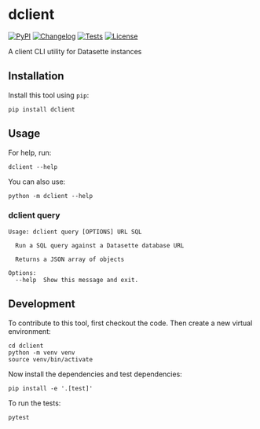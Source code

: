 # dclient

[![PyPI](https://img.shields.io/pypi/v/dclient.svg)](https://pypi.org/project/dclient/)
[![Changelog](https://img.shields.io/github/v/release/simonw/dclient?include_prereleases&label=changelog)](https://github.com/simonw/dclient/releases)
[![Tests](https://github.com/simonw/dclient/workflows/Test/badge.svg)](https://github.com/simonw/dclient/actions?query=workflow%3ATest)
[![License](https://img.shields.io/badge/license-Apache%202.0-blue.svg)](https://github.com/simonw/dclient/blob/master/LICENSE)

A client CLI utility for Datasette instances

## Installation

Install this tool using `pip`:

    pip install dclient

## Usage

For help, run:

    dclient --help

You can also use:

    python -m dclient --help

### dclient query

<!-- [[[cog
import cog
from dclient import cli
from click.testing import CliRunner
runner = CliRunner()
result = runner.invoke(cli.cli, ["query", "--help"])
help = result.output.replace("Usage: cli", "Usage: dclient")
cog.out(
    "```\n{}\n```".format(help)
)
]]] -->
```
Usage: dclient query [OPTIONS] URL SQL

  Run a SQL query against a Datasette database URL

  Returns a JSON array of objects

Options:
  --help  Show this message and exit.

```
<!-- [[[end]]] -->

## Development

To contribute to this tool, first checkout the code. Then create a new virtual environment:

    cd dclient
    python -m venv venv
    source venv/bin/activate

Now install the dependencies and test dependencies:

    pip install -e '.[test]'

To run the tests:

    pytest
